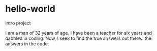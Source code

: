 # hello-world
Intro project

I am a man of 32 years of age. I have been a teacher for six years and dabbled in coding. Now, I seek to find the true answers out there...the answers in the code.
